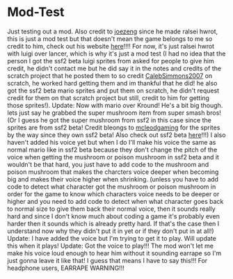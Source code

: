 # Mod-Test
Just testing out a mod. Also credit to <a href="https://github.com/joezeng">joezeng</a> since he made ralsei hwrot, this is just a mod test but that doesn't mean the game belongs to me so credit to him, check out his website <a href="https://joezeng.github.io/">here</a>!!!! 
For now, it's just ralsei hwrot with luigi over lancer, which is why it's just a mod test (I had no idea that the person I got the ssf2 beta luigi sprites from asked for people to give him credit, he didn't contact me but he did say it in the notes and credits of the scratch project that he posted them to so credit <a href="https://scratch.mit.edu/users/CalebSimmons2007">CalebSimmons2007</a> on scratch, he worked hard getting them and im thankful that he did! he also got the ssf2 beta mario sprites and put them on scratch, he didn't request credit for them on that scratch project but still, credit to him for getting those sprites!).
Update:
Now with mario over Kround! He's a bit big though. lets just say he grabbed the super mushroom item from super smash bros! (Or I guess he got the super mushroom from ssf2 in this case since the sprites are from ssf2 beta! Credit bleongs to <a href="https://www.mcleodgaming.com">mcleodgaming</a> for the sprites by the way since they own ssf2 beta! Also check out ssf2 beta <a href="https://www.mcleodgaming.com/games/ssf2">here</a>!!!) I also haven't added his voice yet but when I do I'll make his voice the same as normal mario like in ssf2 beta because they don't change the pitch of the voice when getting the mushroom or poison mushroom in ssf2 beta and it wouldn't be that hard, you just have to add code to the mushroom and poison mushroom that makes the charcters voice deeper when becoming big and makes their voice higher when shrinking. (unless you have to add code to detect what character got the mushroom or poison mushroom in order for the game to know which characters voice needs to be deeper or higher and you need to add code to detect when what character goes back to normal size to give them back their normal voice, then it sounds really hard and since I don't know much about coding a game it's probably even harder then it sounds which is already pretty hard. If that's the case then I understand now why they didn't put it in yet or if they don't put in at all!)
Update:
I have added the voice but I'm trying to get it to play. Will update this when it plays!
Update:
Got the voice to play!!!
The mod won't let me make his voice loud enough to hear him without it sounding earrape so I'm just gonna leave it like that!
I guess that means I have to say this!!! For headphone users, EARRAPE WARNING!!!
